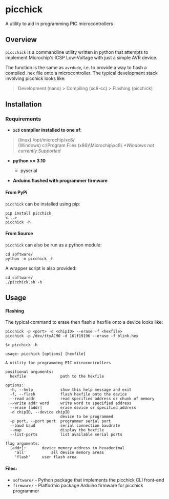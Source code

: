 # picchick
A utility to aid in programming PIC microcontrollers


## Overview

`piccchick` is a commandline utility written in python that attempts to implement Microchip's ICSP Low-Voltage with just a simple AVR device.

The function is the same as `avrdude`, i.e. to provide a way to flash a compiled .hex file onto a microcontroller. The typical development stack involving picchick looks like:

> Development (nano)      >   Compiling (xc8-cc)    >    Flashing (picchick)


## Installation

### Requirements
- **`xc8` compiler installed to one of**:
> (linux) /opt/microchip/xc8/                        \
> (Windows) c:\Program Files (x86)\Microchip\xc8\        *\*Windows not currently Supported*

- **python >= 3.10**
  - pyserial

- **Arduino flashed with programmer firmware**


#### From PyPi
`picchick` can be installed using pip:
```
pip install picchick
<...>
picchick -h
```

#### From Source
`picchick` can also be run as a python module:
```
cd software/
python -m picchick -h
```
A wrapper script is also provided:
```
cd software/
./picchick.sh -h
```

## Usage

#### Flashing
The typical command to erase then flash a hexfile onto a device looks like:
```
picchick -p <port> -d <chipID> --erase -f <hexfile>
picchick -p /dev/ttyACM0 -d 16lf19196 --erase -f blink.hex
```

```
$> picchick -h

usage: picchick [options] [hexfile]

A utility for programming PIC microcontrollers

positional arguments:
  hexfile               path to the hexfile

options:
  -h, --help            show this help message and exit
  -f, --flash           flash hexfile onto the device
  --read addr           read specified address or chunk of memory
  --write addr word     write word to specified address
  --erase [addr]        erase device or specified address
  -d chipID, --device chipID
                        device to be programmed
  -p port, --port port  programmer serial port
  --baud baud           serial connection baudrate
  --map                 display the hexfile
  --list-ports          list available serial ports

flag arguments:
  [addr]:		device memory address in hexadecimal
	'all'		    all device memory areas
	'flash'		user flash area
```


#### Files:
- `software/` - Python package that implements the picchick CLI front-end
- `firmware/` - Platformio package Arduino firmware for picchick programmer
